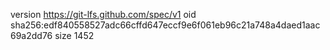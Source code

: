 version https://git-lfs.github.com/spec/v1
oid sha256:edf840558527adc66cffd647eccf9e6f061eb96c21a748a4daed1aac69a2dd76
size 1452
